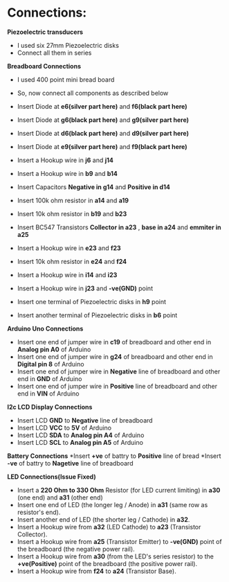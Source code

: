 # Connections:
**Piezoelectric transducers**

* I used six 27mm Piezoelectric disks
* Connect all them in series
  
**Breadboard Connections**
* I used 400 point mini bread board
  
* So, now connect all components as described below

* Insert Diode at **e6(silver part here)** and **f6(black part here)** 
* Insert Diode at **g6(black part here)** and **g9(silver part here)** 
* Insert Diode at **d6(black part here)** and **d9(silver part here)** 
* Insert Diode at **e9(silver part here)** and **f9(black part here)**
* Insert a Hookup wire in **j6** and **j14**
* Insert a Hookup wire in **b9** and **b14**
* Insert Capacitors **Negative in g14** and **Positive in d14**
* Insert 100k ohm resistor in **a14** and **a19**
* Insert 10k ohm resistor in **b19** and **b23**
* Insert BC547 Transistors **Collector in a23** , **base in a24** and **emmiter in a25**
* Insert a Hookup wire in **e23** and **f23**
* Insert 10k ohm resistor in **e24** and **f24**
* Insert a Hookup wire in **i14** and **i23**
* Insert a Hookup wire in **j23** and **-ve(GND)** point
* Insert one terminal of Piezoelectric disks in **h9** point
* Insert another terminal of Piezoelectric disks in **b6** point

**Arduino Uno Connections**
* Insert one end of jumper wire in **c19** of breadboard and other end in **Analog pin A0** of Arduino
* Insert one end of jumper wire in **g24** of breadboard and other end in **Digital pin 8** of Arduino
* Insert one end of jumper wire in **Negative** line of breadboard and other end in **GND** of Arduino
* Insert one end of jumper wire in **Positive** line of breadboard and other end in **VIN** of Arduino

**I2c LCD Display Connections**
* Insert LCD **GND** to **Negative** line of breadboard
* Insert LCD **VCC** to **5V** of Arduino
* Insert LCD **SDA** to **Analog pin A4** of Arduino
* Insert LCD **SCL** to **Analog pin A5** of Arduino

**Battery Connections**
*Insert **+ve** of battry to **Positive** line of bread
*Insert **-ve** of battry to **Nagetive** line of breadboard

**LED Connections(Issue Fixed)**
* Insert a **220 Ohm to 330 Ohm** Resistor (for LED current limiting) in **a30** (one end) and **a31** (other end)
* Insert one end of LED (the longer leg / Anode) in **a31** (same row as resistor's end).
* Insert another end of LED (the shorter leg / Cathode) in **a32**.
* Insert a Hookup wire from **a32** (LED Cathode) to **a23** (Transistor Collector).
* Insert a Hookup wire from **a25** (Transistor Emitter) to **-ve(GND)** point of the breadboard (the negative power rail).
* Insert a Hookup wire from **a30** (from the LED's series resistor) to the **+ve(Positive)** point of the breadboard (the positive power rail).
* Insert a Hookup wire from **f24** to **a24** (Transistor Base).
